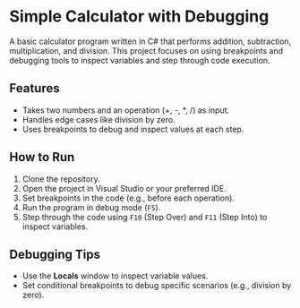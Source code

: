 # Simple Calculator with Debugging

A basic calculator program written in C# that performs addition, subtraction, multiplication, and division. This project focuses on using breakpoints and debugging tools to inspect variables and step through code execution.

## Features
- Takes two numbers and an operation (+, -, *, /) as input.
- Handles edge cases like division by zero.
- Uses breakpoints to debug and inspect values at each step.

## How to Run
1. Clone the repository.
2. Open the project in Visual Studio or your preferred IDE.
3. Set breakpoints in the code (e.g., before each operation).
4. Run the program in debug mode (`F5`).
5. Step through the code using `F10` (Step Over) and `F11` (Step Into) to inspect variables.

## Debugging Tips
- Use the **Locals** window to inspect variable values.
- Set conditional breakpoints to debug specific scenarios (e.g., division by zero).
